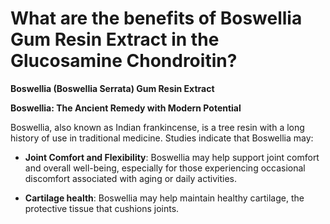 # What are the benefits of Boswellia Gum Resin Extract in the Glucosamine Chondroitin?

**Boswellia (Boswellia Serrata) Gum Resin Extract** 

**Boswellia: The Ancient Remedy with Modern Potential** 

Boswellia, also known as Indian frankincense, is a tree resin with a long history of use in traditional medicine. Studies indicate that Boswellia may: 

- **Joint Comfort and Flexibility**: Boswellia may help support joint comfort and overall well-being, especially for those experiencing occasional discomfort associated with aging or daily activities. 

- **Cartilage health**: Boswellia may help maintain healthy cartilage, the protective tissue that cushions joints.